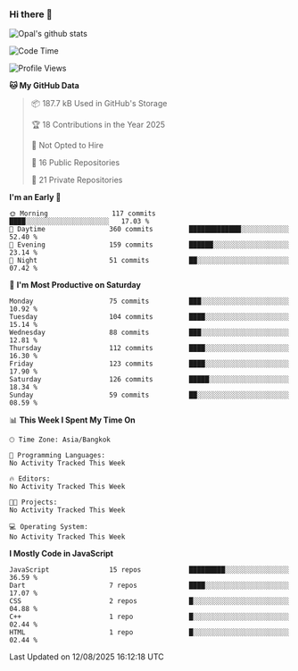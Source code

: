 ### Hi there 👋

![Opal's github stats](https://github-readme-stats.vercel.app/api?username=coolkidneversleep&count_private=true&show_icons=true&theme=radical)


<!--START_SECTION:waka-->
![Code Time](http://img.shields.io/badge/Code%20Time-64%20hrs%2038%20mins-blue)

![Profile Views](http://img.shields.io/badge/Profile%20Views-0-blue)

**🐱 My GitHub Data** 

> 📦 187.7 kB Used in GitHub's Storage 
 > 
> 🏆 18 Contributions in the Year 2025
 > 
> 🚫 Not Opted to Hire
 > 
> 📜 16 Public Repositories 
 > 
> 🔑 21 Private Repositories 
 > 
**I'm an Early 🐤** 

```text
🌞 Morning                117 commits         ████░░░░░░░░░░░░░░░░░░░░░   17.03 % 
🌆 Daytime                360 commits         █████████████░░░░░░░░░░░░   52.40 % 
🌃 Evening                159 commits         ██████░░░░░░░░░░░░░░░░░░░   23.14 % 
🌙 Night                  51 commits          ██░░░░░░░░░░░░░░░░░░░░░░░   07.42 % 
```
📅 **I'm Most Productive on Saturday** 

```text
Monday                   75 commits          ███░░░░░░░░░░░░░░░░░░░░░░   10.92 % 
Tuesday                  104 commits         ████░░░░░░░░░░░░░░░░░░░░░   15.14 % 
Wednesday                88 commits          ███░░░░░░░░░░░░░░░░░░░░░░   12.81 % 
Thursday                 112 commits         ████░░░░░░░░░░░░░░░░░░░░░   16.30 % 
Friday                   123 commits         ████░░░░░░░░░░░░░░░░░░░░░   17.90 % 
Saturday                 126 commits         █████░░░░░░░░░░░░░░░░░░░░   18.34 % 
Sunday                   59 commits          ██░░░░░░░░░░░░░░░░░░░░░░░   08.59 % 
```


📊 **This Week I Spent My Time On** 

```text
🕑︎ Time Zone: Asia/Bangkok

💬 Programming Languages: 
No Activity Tracked This Week

🔥 Editors: 
No Activity Tracked This Week

🐱‍💻 Projects: 
No Activity Tracked This Week

💻 Operating System: 
No Activity Tracked This Week
```

**I Mostly Code in JavaScript** 

```text
JavaScript               15 repos            █████████░░░░░░░░░░░░░░░░   36.59 % 
Dart                     7 repos             ████░░░░░░░░░░░░░░░░░░░░░   17.07 % 
CSS                      2 repos             █░░░░░░░░░░░░░░░░░░░░░░░░   04.88 % 
C++                      1 repo              █░░░░░░░░░░░░░░░░░░░░░░░░   02.44 % 
HTML                     1 repo              █░░░░░░░░░░░░░░░░░░░░░░░░   02.44 % 
```




 Last Updated on 12/08/2025 16:12:18 UTC
<!--END_SECTION:waka-->
